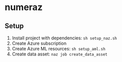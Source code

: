 # numeraz

## Setup
1. Install project with dependencies: `sh setup_naz.sh`
1. Create Azure subscription
1. Create Azure ML resources: `sh setup_aml.sh`
1. Create data asset: `naz job create_data_asset`
